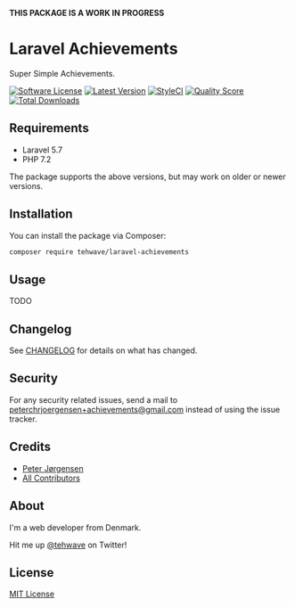 **THIS PACKAGE IS A WORK IN PROGRESS**

# Laravel Achievements

Super Simple Achievements.

[![Software License](https://img.shields.io/badge/license-MIT-brightgreen.svg?style=flat-square)](LICENSE)
[![Latest Version](https://img.shields.io/packagist/v/tehwave/laravel-achievements.svg?style=flat-square)](https://packagist.org/packages/tehwave/laravel-achievements)
[![StyleCI](https://styleci.io/repos/178260666/shield)](https://styleci.io/repos/178260666)
[![Quality Score](https://img.shields.io/scrutinizer/g/tehwave/laravel-achievements.svg?style=flat-square)](https://scrutinizer-ci.com/g/tehwave/laravel-achievements)
[![Total Downloads](https://img.shields.io/packagist/dt/tehwave/laravel-achievements.svg?style=flat-square)](https://packagist.org/packages/tehwave/laravel-achievements)

## Requirements

- Laravel 5.7
- PHP 7.2

The package supports the above versions, but may work on older or newer versions.

## Installation

You can install the package via Composer:

```bash
composer require tehwave/laravel-achievements
```

## Usage

TODO

## Changelog

See [CHANGELOG](CHANGELOG.md) for details on what has changed.

## Security

For any security related issues, send a mail to [peterchrjoergensen+achievements@gmail.com](mailto:peterchrjoergensen+achievements@gmail.com) instead of using the issue tracker.

## Credits

- [Peter Jørgensen](https://github.com/tehwave)
- [All Contributors](../../contributors)

## About

I'm a web developer from Denmark.

Hit me up [@tehwave](https://twitter.com/tehwave) on Twitter!

## License

[MIT License](LICENSE)